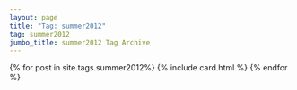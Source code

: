 ```yaml
---
layout: page
title: "Tag: summer2012"
tag: summer2012
jumbo_title: summer2012 Tag Archive
---
```


{% for post in site.tags.summer2012%}
{% include card.html %}
{% endfor %}

